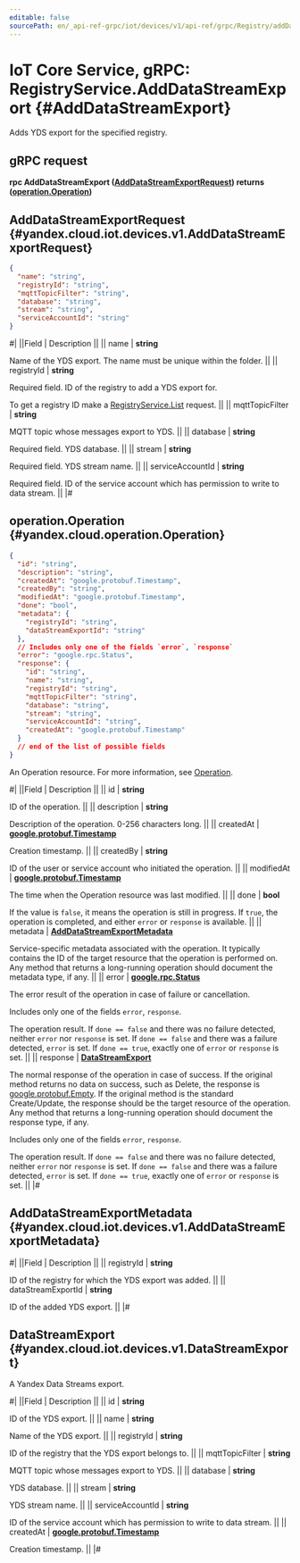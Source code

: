 ```yaml
---
editable: false
sourcePath: en/_api-ref-grpc/iot/devices/v1/api-ref/grpc/Registry/addDataStreamExport.md
---
```


# IoT Core Service, gRPC: RegistryService.AddDataStreamExport {#AddDataStreamExport}

Adds YDS export for the specified registry.

## gRPC request

**rpc AddDataStreamExport ([AddDataStreamExportRequest](#yandex.cloud.iot.devices.v1.AddDataStreamExportRequest)) returns ([operation.Operation](#yandex.cloud.operation.Operation))**

## AddDataStreamExportRequest {#yandex.cloud.iot.devices.v1.AddDataStreamExportRequest}

```json
{
  "name": "string",
  "registryId": "string",
  "mqttTopicFilter": "string",
  "database": "string",
  "stream": "string",
  "serviceAccountId": "string"
}
```

#|
||Field | Description ||
|| name | **string**

Name of the YDS export. The name must be unique within the folder. ||
|| registryId | **string**

Required field. ID of the registry to add a YDS export for.

To get a registry ID make a [RegistryService.List](/docs/iot-core/api-ref/grpc/Registry/list#List) request. ||
|| mqttTopicFilter | **string**

MQTT topic whose messages export to YDS. ||
|| database | **string**

Required field. YDS database. ||
|| stream | **string**

Required field. YDS stream name. ||
|| serviceAccountId | **string**

Required field. ID of the service account which has permission to write to data stream. ||
|#

## operation.Operation {#yandex.cloud.operation.Operation}

```json
{
  "id": "string",
  "description": "string",
  "createdAt": "google.protobuf.Timestamp",
  "createdBy": "string",
  "modifiedAt": "google.protobuf.Timestamp",
  "done": "bool",
  "metadata": {
    "registryId": "string",
    "dataStreamExportId": "string"
  },
  // Includes only one of the fields `error`, `response`
  "error": "google.rpc.Status",
  "response": {
    "id": "string",
    "name": "string",
    "registryId": "string",
    "mqttTopicFilter": "string",
    "database": "string",
    "stream": "string",
    "serviceAccountId": "string",
    "createdAt": "google.protobuf.Timestamp"
  }
  // end of the list of possible fields
}
```

An Operation resource. For more information, see [Operation](/docs/api-design-guide/concepts/operation).

#|
||Field | Description ||
|| id | **string**

ID of the operation. ||
|| description | **string**

Description of the operation. 0-256 characters long. ||
|| createdAt | **[google.protobuf.Timestamp](https://developers.google.com/protocol-buffers/docs/reference/google.protobuf#timestamp)**

Creation timestamp. ||
|| createdBy | **string**

ID of the user or service account who initiated the operation. ||
|| modifiedAt | **[google.protobuf.Timestamp](https://developers.google.com/protocol-buffers/docs/reference/google.protobuf#timestamp)**

The time when the Operation resource was last modified. ||
|| done | **bool**

If the value is `false`, it means the operation is still in progress.
If `true`, the operation is completed, and either `error` or `response` is available. ||
|| metadata | **[AddDataStreamExportMetadata](#yandex.cloud.iot.devices.v1.AddDataStreamExportMetadata)**

Service-specific metadata associated with the operation.
It typically contains the ID of the target resource that the operation is performed on.
Any method that returns a long-running operation should document the metadata type, if any. ||
|| error | **[google.rpc.Status](https://cloud.google.com/tasks/docs/reference/rpc/google.rpc#status)**

The error result of the operation in case of failure or cancellation.

Includes only one of the fields `error`, `response`.

The operation result.
If `done == false` and there was no failure detected, neither `error` nor `response` is set.
If `done == false` and there was a failure detected, `error` is set.
If `done == true`, exactly one of `error` or `response` is set. ||
|| response | **[DataStreamExport](#yandex.cloud.iot.devices.v1.DataStreamExport)**

The normal response of the operation in case of success.
If the original method returns no data on success, such as Delete,
the response is [google.protobuf.Empty](https://developers.google.com/protocol-buffers/docs/reference/google.protobuf#google.protobuf.Empty).
If the original method is the standard Create/Update,
the response should be the target resource of the operation.
Any method that returns a long-running operation should document the response type, if any.

Includes only one of the fields `error`, `response`.

The operation result.
If `done == false` and there was no failure detected, neither `error` nor `response` is set.
If `done == false` and there was a failure detected, `error` is set.
If `done == true`, exactly one of `error` or `response` is set. ||
|#

## AddDataStreamExportMetadata {#yandex.cloud.iot.devices.v1.AddDataStreamExportMetadata}

#|
||Field | Description ||
|| registryId | **string**

ID of the registry for which the YDS export was added. ||
|| dataStreamExportId | **string**

ID of the added YDS export. ||
|#

## DataStreamExport {#yandex.cloud.iot.devices.v1.DataStreamExport}

A Yandex Data Streams export.

#|
||Field | Description ||
|| id | **string**

ID of the YDS export. ||
|| name | **string**

Name of the YDS export. ||
|| registryId | **string**

ID of the registry that the YDS export belongs to. ||
|| mqttTopicFilter | **string**

MQTT topic whose messages export to YDS. ||
|| database | **string**

YDS database. ||
|| stream | **string**

YDS stream name. ||
|| serviceAccountId | **string**

ID of the service account which has permission to write to data stream. ||
|| createdAt | **[google.protobuf.Timestamp](https://developers.google.com/protocol-buffers/docs/reference/google.protobuf#timestamp)**

Creation timestamp. ||
|#